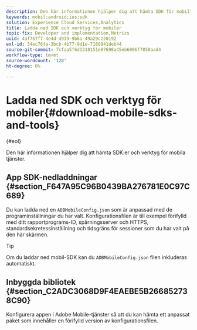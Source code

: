 ```yaml
---
description: Den här informationen hjälper dig att hämta SDK för mobiltjänster och verktyg som kan hjälpa dig med implementeringen av dina mobiltjänster.
keywords: mobil;android;ios;sdk
solution: Experience Cloud Services,Analytics
title: Ladda ned SDK och verktyg för mobiler
topic-fix: Developer and implementation,Metrics
uuid: 4af757f7-4e4d-4939-9b6a-49a29c220192
exl-id: 34ec76fa-3bcb-4b77-9d1e-7160941deb44
source-git-commit: 7cfaa5f6d1318151e87698a45eb6006f7850aad4
workflow-type: tm+mt
source-wordcount: '128'
ht-degree: 0%

---
```


# Ladda ned SDK och verktyg för mobiler{#download-mobile-sdks-and-tools}

{#eol}

Den här informationen hjälper dig att hämta SDK:er och verktyg för mobila tjänster.

## App SDK-nedladdningar {#section_F647A95C96B0439BA276781E0C97C689}

Du kan ladda ned en `ADBMobileConfig.json` som är anpassad med de programinställningar du har valt. Konfigurationsfilen är till exempel förifylld med ditt rapportprograms-ID, spårningsserver och HTTPS, standardsekretessinställning och tidsgräns för sessioner som du har valt på den här skärmen.

>[!TIP]
>
>Om du laddar ned mobil-SDK kan du `ADBMobileConfig.json` filen inkluderas automatiskt.

## Inbyggda bibliotek {#section_C2ADC3068D9F4EAEBE5B266852738C90}

Konfigurera appen i Adobe Mobile-tjänster så att du kan hämta ett anpassat paket som innehåller en förifylld version av konfigurationsfilen.
